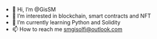 - 👋 Hi, I’m @GisSM
- 👀 I’m interested in blockchain, smart contracts and NFT
- 🌱 I’m currently learning Python and Solidity
- 📫 How to reach me smgisolfi@outlook.com

